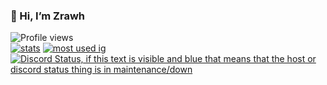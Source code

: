 ### 👋 Hi, I’m Zrawh
![Profile views](https://komarev.com/ghpvc/?username=Zrawh) <br> [![stats](https://github-readme-stats.vercel.app/api?username=Zrawhh&show_icons=true&theme=dark)](https://github.com/anuraghazra/github-readme-stats)
[![most used ig](https://github-readme-stats.vercel.app/api/top-langs/?username=Zrawhh&layout=compact&theme=dracula&show_icons=true&langs_count=10)]((https://github.com/anuraghazra/github-readme-stats))
[![Discord Status, if this text is visible and blue that means that the host or discord status thing is in maintenance/down](https://discord.c99.nl/widget/theme-2/715767960043520031.png)](https://zrawh.me/)

